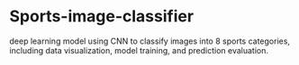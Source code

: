 # Sports-image-classifier
deep learning model using CNN to classify images  into 8 sports categories, including data visualization, model training, and prediction evaluation.
